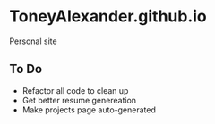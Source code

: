 # ToneyAlexander.github.io
Personal site

## To Do
* Refactor all code to clean up
* Get better resume genereation
* Make projects page auto-generated
